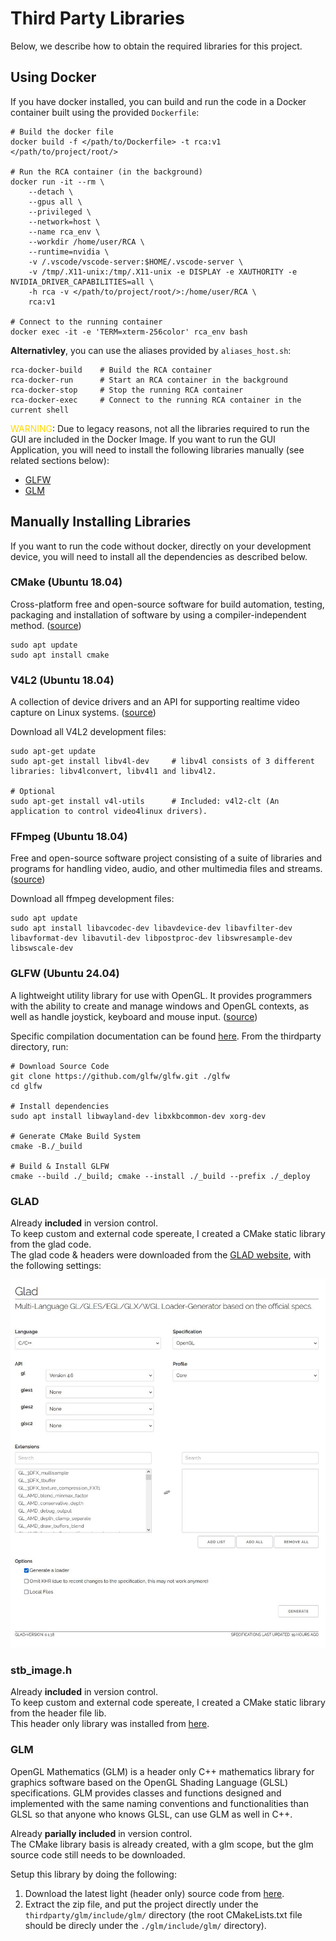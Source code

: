 # Third Party Libraries
Below, we describe how to obtain the required libraries for this project.

## Using Docker
If you have docker installed, you can build and run the code in a Docker container built using the provided `Dockerfile`:
```shell
# Build the docker file
docker build -f </path/to/Dockerfile> -t rca:v1 </path/to/project/root/>

# Run the RCA container (in the background)
docker run -it --rm \
    --detach \
	--gpus all \
    --privileged \
	--network=host \
	--name rca_env \
	--workdir /home/user/RCA \
	--runtime=nvidia \
    -v /.vscode/vscode-server:$HOME/.vscode-server \
	-v /tmp/.X11-unix:/tmp/.X11-unix -e DISPLAY -e XAUTHORITY -e NVIDIA_DRIVER_CAPABILITIES=all \
	-h rca -v </path/to/project/root/>:/home/user/RCA \
	rca:v1

# Connect to the running container
docker exec -it -e 'TERM=xterm-256color' rca_env bash
```

**Alternativley**, you can use the aliases provided by `aliases_host.sh`:
```shell
rca-docker-build    # Build the RCA container
rca-docker-run      # Start an RCA container in the background
rca-docker-stop     # Stop the running RCA container
rca-docker-exec     # Connect to the running RCA container in the current shell
```

<span style="color:gold">WARNING</span>: Due to legacy reasons, not all the libraries required to run the GUI are included in the Docker Image. If you want to run the GUI Application, you will need to install the following libraries manually (see related sections below):
- [GLFW](#glfw-ubuntu-2404)
- [GLM](#glm)

## Manually Installing Libraries
If you want to run the code without docker, directly on your development device, you will need to install all the dependencies as described below.

### CMake (Ubuntu 18.04)
Cross-platform free and open-source software for build automation, testing, packaging and installation of software by using a compiler-independent method. ([source](https://en.wikipedia.org/wiki/CMake))
```shell
sudo apt update
sudo apt install cmake
```

### V4L2 (Ubuntu 18.04)
A collection of device drivers and an API for supporting realtime video capture on Linux systems. ([source](https://en.wikipedia.org/wiki/Video4Linux))

Download all V4L2 development files:
```shell
sudo apt-get update
sudo apt-get install libv4l-dev     # libv4l consists of 3 different libraries: libv4lconvert, libv4l1 and libv4l2.

# Optional
sudo apt-get install v4l-utils      # Included: v4l2-clt (An application to control video4linux drivers).
```

### FFmpeg (Ubuntu 18.04)
Free and open-source software project consisting of a suite of libraries and programs for handling video, audio, and other multimedia files and streams. ([source](https://en.wikipedia.org/wiki/FFmpeg))

Download all ffmpeg development files:
```shell
sudo apt update
sudo apt install libavcodec-dev libavdevice-dev libavfilter-dev libavformat-dev libavutil-dev libpostproc-dev libswresample-dev libswscale-dev
```

### GLFW (Ubuntu 24.04)
A lightweight utility library for use with OpenGL. It provides programmers with the ability to create and manage windows and OpenGL contexts, as well as handle joystick, keyboard and mouse input. ([source](https://en.wikipedia.org/wiki/GLFW))

Specific compilation documentation can be found [here](https://www.glfw.org/docs/latest/compile.html).
From the thirdparty directory, run:
```shell
# Download Source Code
git clone https://github.com/glfw/glfw.git ./glfw
cd glfw

# Install dependencies
sudo apt install libwayland-dev libxkbcommon-dev xorg-dev

# Generate CMake Build System
cmake -B./_build

# Build & Install GLFW
cmake --build ./_build; cmake --install ./_build --prefix ./_deploy
```

### GLAD
Already **included** in version control.<br>
To keep custom and external code spereate, I created a CMake static library from the glad code.<br>
The glad code & headers were downloaded from the [GLAD website](http://glad.dav1d.de/), with the following settings:

![form setting to use](./glad/glad_form.JPG "GLAD download form")

### stb_image.h
Already **included** in version control.<br>
To keep custom and external code spereate, I created a CMake static library from the header file lib. <br>
This header only library was installed from [here](https://github.com/nothings/stb/blob/master/stb_image.h).

### GLM
OpenGL Mathematics (GLM) is a header only C++ mathematics library for graphics software based on the OpenGL Shading Language (GLSL) specifications. GLM provides classes and functions designed and implemented with the same naming conventions and functionalities than GLSL so that anyone who knows GLSL, can use GLM as well in C++.

Already **parially included** in version control.<br>
The CMake library basis is already created, with a glm scope, but the glm source code still needs to be downloaded.

Setup this library by doing the following:
1. Download the latest light (header only) source code from [here](https://github.com/g-truc/glm/tags).
2. Extract the zip file, and put the project directly under the `thirdparty/glm/include/glm/` directory (the root CMakeLists.txt file should be direcly under the `./glm/include/glm/` directory).

